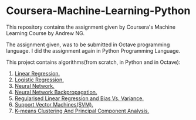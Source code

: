# Coursera-Machine-Learning-Python

This repository contains the assignment given by Coursera's Machine Learning Course by Andrew NG.

The assignment given, was to be submitted in Octave programming language.
I did the assignment again in Python Programming Language.

This project contains algorithms(from scratch, in Python and in Octave):
1) [Linear Regression.](https://github.com/MohammadWasil/Coursera-Machine-Learning-Python/tree/master/CSR%20ML/WEEK%232)
2) [Logistic Regression.](https://github.com/MohammadWasil/Coursera-Machine-Learning-Python/tree/master/CSR%20ML/WEEK%233)
3) [Neural Network.](https://github.com/MohammadWasil/Coursera-Machine-Learning-Python/tree/master/CSR%20ML/WEEK%234)
4) [Neural Network Backpropagation.](https://github.com/MohammadWasil/Coursera-Machine-Learning-Python/tree/master/CSR%20ML/WEEK%235)
5) [Regularised Linear Regression and Bias Vs. Variance.](https://github.com/MohammadWasil/Coursera-Machine-Learning-Python/tree/master/CSR%20ML/WEEK%236)
6) [Support Vector Machines(SVM).](https://github.com/MohammadWasil/Coursera-Machine-Learning-Python/tree/master/CSR%20ML/WEEK%237)
7) [K-means Clustering And Principal Component Analysis.](https://github.com/MohammadWasil/Coursera-Machine-Learning-Python/tree/master/CSR%20ML/WEEK%238)





